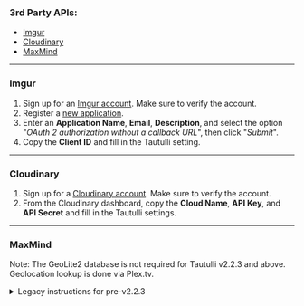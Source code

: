 ### 3rd Party APIs:

* [Imgur](#imgur)
* [Cloudinary](#cloudinary)
* [MaxMind](#maxmind)

---

### <a id="imgur">Imgur</a>

1. Sign up for an [Imgur account](https://imgur.com/register). Make sure to verify the account.
1. Register a [new application](https://api.imgur.com/oauth2/addclient).
1. Enter an **Application Name**, **Email**, **Description**, and select the option "*OAuth 2 authorization without a callback URL*", then click "*Submit*".
1. Copy the **Client ID** and fill in the Tautulli setting.

---

### <a id="cloudinary">Cloudinary</a>

1. Sign up for a [Cloudinary account](https://cloudinary.com/users/register/free). Make sure to verify the account.
1. From the Cloudinary dashboard, copy the **Cloud Name**, **API Key**, and **API Secret** and fill in the Tautulli settings.

---

### <a id="MaxMind">MaxMind</a>

Note: The GeoLite2 database is not required for Tautulli v2.2.3 and above. Geolocation lookup is done via Plex.tv.

<details>
<summary>Legacy instructions for pre-v2.2.3</summary>

1. Sign up for a [MaxMind account](https://www.maxmind.com/en/geolite2/signup). Make sure to verify the account.
1. Go to your *Account*, then *Services* > *My License Key* in the side menu, then click "*Generate New License Key*".
1. Enter a **License key description**, and select "*No*" for "*Will this key be used for GeoIP Update?*", then click "*Confirm*".
1. Copy the *License Key* and fill in the Tautulli setting.

</details>